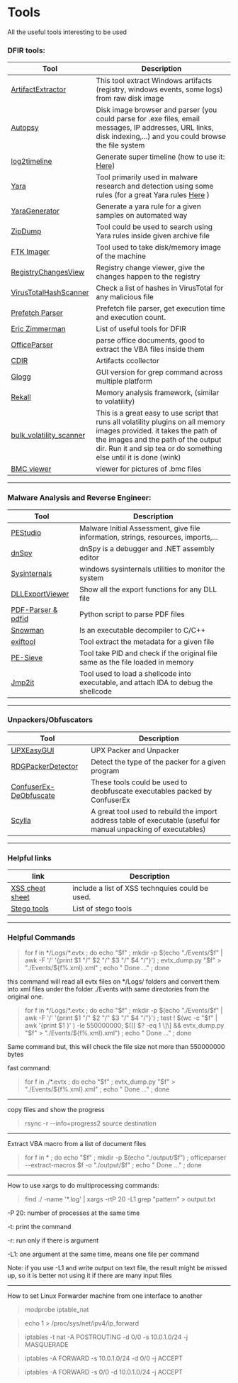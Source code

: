 # Tools
All the useful tools interesting to be used 



### DFIR tools:

Tool              | Description
----------------- | ----------------
[ArtifactExtractor](https://github.com/Silv3rHorn/ArtifactExtractor) | This tool extract Windows artifacts (registry, windows events, some logs) from raw disk image
[Autopsy](https://www.sleuthkit.org/autopsy/)           | Disk image browser and parser (you could parse for .exe files, email messages, IP addresses, URL links, disk indexing,...) and you could browse the file system
[log2timeline](https://github.com/log2timeline/plaso) | Generate super timeline (how to use it: [Here](https://medium.com/dfclub/how-to-use-log2timeline-54377e24872a))
[Yara](http://yara.readthedocs.io/en/v3.7.1/index.html) | Tool primarily used in malware research and detection using some rules (for a  great Yara rules [Here](https://github.com/Yara-Rules/rules) )
[YaraGenerator](https://github.com/Xen0ph0n/YaraGenerator) | Generate a yara rule for a given samples on automated way 
[ZipDump](https://github.com/DidierStevens/DidierStevensSuite/edit/master/zipdump.py) | Tool could be used to search using Yara rules inside given archive file
[FTK Imager](https://accessdata.com/product-download)  | Tool used to take disk/memory image of the machine
[RegistryChangesView](https://www.nirsoft.net/utils/registry_changes_view.html) | Registry change viewer, give the changes happen to the registry
[VirusTotalHashScanner](https://github.com/salehmuhaysin/VirusTotalHashScanner) | Check a list of hashes in VirusTotal for any malicious file
[Prefetch Parser](https://github.com/bromiley/tools/tree/master/win10_prefetch) | Prefetch file parser, get execution time and execution count.
[Eric Zimmerman](https://ericzimmerman.github.io/#!index.md) | List of useful tools for DFIR 
[OfficeParser](https://github.com/unixfreak0037/officeparser) | parse office documents, good to extract the VBA files inside them
[CDIR](https://github.com/CyberDefenseInstitute/CDIR) | Artifacts ccollector
[Glogg](http://glogg.bonnefon.org/download.html) | GUI version for grep command across multiple platform 
[Rekall](https://github.com/google/rekall) | Memory analysis framework, (similar to volatility)
[bulk_volatility_scanner](https://github.com/rcobb76101/bulk_volatility_scanner) | This is a great easy to use script that runs all volatility plugins on all memory images provided. it takes the path of the images and the path of the output dir. Run it and sip tea or do something else until it is done (wink)
[BMC viewer](https://github.com/0xTowel/BMC-Viewer-Backup) | viewer for pictures of .bmc files

---



### Malware Analysis and Reverse Engineer:

Tool              | Description
----------------- | ----------------
[PEStudio](https://www.winitor.com/binaries.html) | Malware Initial Assessment, give file information, strings, resources, imports,...
[dnSpy](https://github.com/0xd4d/dnSpy) | dnSpy is a debugger and .NET assembly editor
[Sysinternals](https://docs.microsoft.com/en-us/sysinternals/downloads/) | windows sysinternals utilities to monitor the system 
[DLLExportViewer](http://www.nirsoft.net/utils/dll_export_viewer.html) | Show all the export functions for any DLL file
[PDF-Parser & pdfid](https://blog.didierstevens.com/programs/pdf-tools/) | Python script to parse PDF files
[Snowman](https://derevenets.com/) | Is an executable decompiler to C/C++
[exiftool](https://www.sno.phy.queensu.ca/~phil/exiftool/) | Tool extract the metadata for a given file
[PE-Sieve](https://github.com/hasherezade/pe-sieve) | Tool take PID and check if the original file same as the file loaded in memory
[Jmp2it](https://github.com/adamkramer/jmp2it/releases) | Tool used to load a shellcode into executable, and attach IDA to debug the shellcode

---


### Unpackers/Obfuscators
Tool              | Description
----------------- | ----------------
[UPXEasyGUI](http://www.novirusthanks.org/products/upx-easy-gui/) | UPX Packer and Unpacker
[RDGPackerDetector](http://www.rdgsoft.net/) | Detect the type of the packer for a given program
[ConfuserEx-DeObfuscate](https://github.com/salehmuhaysin/DFIR-Tools/blob/master/Tools/ConfuserEx%20Collection.zip) | These tools could be used to deobfuscate executables packed by ConfuserEx
[Scylla](http://www.woodmann.com/collaborative/tools/index.php/Scylla) | A great tool used to rebuild the import address table of executable (useful for manual unpacking of executables)

---
### Helpful links
link              | Description
----------------- | ----------------
[XSS cheat sheet](https://www.owasp.org/index.php/XSS_Filter_Evasion_Cheat_Sheet#No_closing_script_tags) | include a list of XSS technquies could be used.
[Stego tools](http://stegano.net/tools) | List of stego tools

---

### Helpful Commands
> for f in \*/Logs/\*.evtx ; do echo "$f" ; mkdir -p $(echo "./Events/$f" | awk -F '/' '{print $1 "/" $2 "/" $3 "/" $4 "/"}') ; evtx_dump.py "$f" > "./Events/${f%.xml}.xml" ; echo " Done ..." ; done

this command will read all evtx files on \*/Logs/ folders and convert them into xml files under the folder ./Events with same directories from the original one.

> for f in \*/Logs/\*.evtx ; do echo "$f" ; mkdir -p $(echo "./Events/$f" | awk -F '/' '{print $1 "/" $2 "/" $3 "/" $4 "/"}') ; test ! $(wc -c "$f" | awk '{print $1 }' ) -le 550000000;  $(\[\[ $? -eq 1 \]\] && evtx_dump.py "$f" > "./Events/${f%.xml}.xml") ; echo " Done ..." ; done

Same command but, this will check the file size not more than 550000000 bytes

fast command: 
> for f in ./*.evtx ; do echo "$f" ; evtx_dump.py "$f" > "./Events/${f%.xml}.xml" ; echo " Done ..." ; done

---
copy files and show the progress 
> rsync -r --info=progress2 source destination
---
Extract VBA macro from a list of document files
> for f in * ; do echo "$f" ; mkdir -p $(echo "./output/$f") ; officeparser --extract-macros $f -o "./output/$f" ; echo " Done ..." ; done

---
How to use xargs to do multiprocessing commands:
> find ./ -name '*.log' | xargs -rtP 20 -L1 grep "pattern" > output.txt

-P 20: number of processes at the same time

-t: print the command

-r: run only if there is argument

-L1: one argument at the same time, means one file per command

Note: if you use -L1 and write output on text file, the result might be missed up, so it is better not using it if there are many input files

---
How to set Linux Forwarder machine from one interface to another

> modprobe iptable_nat

> echo 1 > /proc/sys/net/ipv4/ip_forward

> iptables -t nat -A POSTROUTING -d 0/0 -s 10.0.1.0/24 -j MASQUERADE

> iptables -A FORWARD -s 10.0.1.0/24 -d 0/0 -j ACCEPT

> iptables -A FORWARD -s 0/0 -d 10.0.1.0/24 -j ACCEPT
